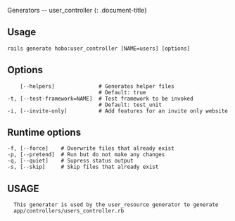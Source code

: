 Generators -- user\_controller
{: .document-title}


## Usage

    

    rails generate hobo:user_controller [NAME=users] [options]


## Options

    

        [--helpers]              # Generates helper files
                                 # Default: true
    -t, [--test-framework=NAME]  # Test framework to be invoked
                                 # Default: test_unit
    -i, [--invite-only]          # Add features for an invite only website


## Runtime options

    

    -f, [--force]    # Overwrite files that already exist
    -p, [--pretend]  # Run but do not make any changes
    -q, [--quiet]    # Supress status output
    -s, [--skip]     # Skip files that already exist


## USAGE

    

      This generator is used by the user_resource generator to generate
      app/controllers/users_controller.rb
